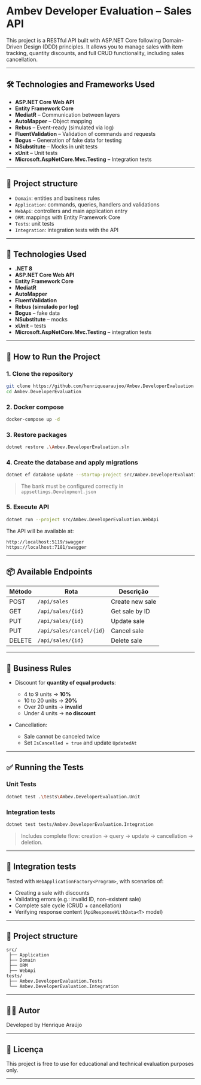 # Ambev Developer Evaluation – Sales API

This project is a RESTful API built with ASP.NET Core following Domain-Driven Design (DDD) principles. It allows you to manage sales with item tracking, quantity discounts, and full CRUD functionality, including sales cancellation.

---

## 🛠️ Technologies and Frameworks Used

- **ASP.NET Core Web API**
- **Entity Framework Core**
- **MediatR** – Communication between layers
- **AutoMapper** – Object mapping
- **Rebus** – Event-ready (simulated via log)
- **FluentValidation** – Validation of commands and requests
- **Bogus** – Generation of fake data for testing
- **NSubstitute** – Mocks in unit tests
- **xUnit** – Unit tests
- **Microsoft.AspNetCore.Mvc.Testing** – Integration tests

---

## 🧱 Project structure

- `Domain`: entities and business rules
- `Application`: commands, queries, handlers and validations
- `WebApi`: controllers and main application entry
- `ORM`: mappings with Entity Framework Core
- `Tests`: unit tests
- `Integration`: integration tests with the API

---

## 🚀 Technologies Used

- **.NET 8**  
- **ASP.NET Core Web API**  
- **Entity Framework Core**
- **MediatR**
- **AutoMapper**
- **FluentValidation**
- **Rebus (simulado por log)**
- **Bogus** – fake data
- **NSubstitute** – mocks
- **xUnit** – tests
- **Microsoft.AspNetCore.Mvc.Testing** – integration tests

---

## 🔧 How to Run the Project

### 1. Clone the repository

```bash
git clone https://github.com/henriquearaujoo/Ambev.DeveloperEvaluation
cd Ambev.DeveloperEvaluation
```

### 2. Docker compose

```bash
docker-compose up -d
```

### 3. Restore packages

```bash
dotnet restore .\Ambev.DeveloperEvaluation.sln
```

### 4. Create the database and apply migrations

```bash
dotnet ef database update --startup-project src/Ambev.DeveloperEvaluation.WebApi --project src/Ambev.DeveloperEvaluation.ORM
```

> The bank must be configured correctly in `appsettings.Development.json`

### 5. Execute API

```bash
dotnet run --project src/Ambev.DeveloperEvaluation.WebApi
```

The API will be available at:

```
http://localhost:5119/swagger
https://localhost:7181/swagger
```

---

## 📦 Available Endpoints

| Método | Rota                     | Descrição                   |
|--------|--------------------------|-----------------------------|
| POST   | `/api/sales`             | Create new sale             |
| GET    | `/api/sales/{id}`        | Get sale by ID              |
| PUT    | `/api/sales/{id}`        | Update sale                 |
| PUT    | `/api/sales/cancel/{id}` | Cancel sale                 |
| DELETE | `/api/sales/{id}`        | Delete sale                 |

---

## 📐 Business Rules

- Discount for **quantity of equal products**:
  - 4 to 9 units → **10%**
  - 10 to 20 units → **20%**
  - Over 20 units → **invalid**
  - Under 4 units → **no discount**

- Cancellation:
  - Sale cannot be canceled twice
  - Set `IsCancelled = true` and update `UpdatedAt`

---

## ✅ Running the Tests

### Unit Tests

```bash
dotnet test .\tests\Ambev.DeveloperEvaluation.Unit
```

### Integration tests

```bash
dotnet test tests/Ambev.DeveloperEvaluation.Integration
```

> Includes complete flow: creation → query → update → cancellation → deletion.

---

## 🧪 Integration tests

Tested with `WebApplicationFactory<Program>`, with scenarios of:

- Creating a sale with discounts
- Validating errors (e.g.: invalid ID, non-existent sale)
- Complete sale cycle (CRUD + cancellation)
- Verifying response content (`ApiResponseWithData<T>` model)

---

## 📂 Project structure

```
src/
 ├── Application
 ├── Domain
 ├── ORM
 ├── WebApi
tests/
 ├── Ambev.DeveloperEvaluation.Tests
 └── Ambev.DeveloperEvaluation.Integration
```

---

## 👨‍💻 Autor

Developed by Henrique Araújo  

---

## 📄 Licença

This project is free to use for educational and technical evaluation purposes only.

---
